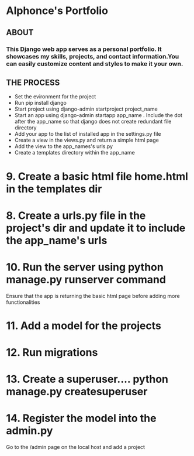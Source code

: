 # Alphonce's Portfolio

## ABOUT

### This Django web app serves as a personal portfolio. It showcases my skills, projects, and contact information.You can easily customize content and styles to make it your own.

## THE PROCESS
* Set the evironment for the project
* Run pip install django
* Start project using django-admin startproject project_name
* Start an app using django-admin startapp app_name . 
Include the dot after the app_name so that django does not create redundant file directory
* Add your app to the list of installed app in the settings.py file
* Create a view in the views.py and return a simple html page
* Add the view to the app_names's urls.py
* Create a templates directory within the app_name
# 9. Create a basic html file home.html in the templates dir
# 8. Create a urls.py file in the project's dir and update it to include the app_name's urls
# 10. Run the server using python manage.py runserver command
Ensure that the app is returning the basic html page before adding more functionalities
# 11. Add a model for the projects
# 12. Run migrations
# 13. Create a superuser.... python manage.py createsuperuser
# 14. Register the model into the admin.py
Go to the /admin page on the local host and add a project
